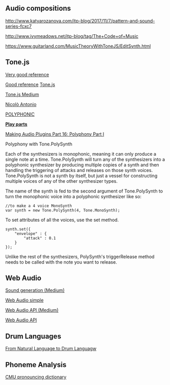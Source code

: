 ## Audio compositions

http://www.katyarozanova.com/itp-blog/2017/11/7/pattern-and-sound-series-fcxc7

http://www.ivymeadows.net/itp-blog/tag/The+Code+of+Music

https://www.guitarland.com/MusicTheoryWithToneJS/EditSynth.html

## Tone.js

[Very good reference](https://www.guitarland.com/MusicTheoryWithToneJS/TonejsSetup.html)

[Good reference](https://www.javascripting.com/view/tone-js)
[Tone.js](https://tonejs.github.io/)

[Tone.js Medium](https://medium.com/dev-red/tutorial-lets-make-music-with-javascript-and-tone-js-f6ac39d95b8c)

[Nicolò Antonio](https://www.andronio.me/2019/04/24/easily-play-a-song-track-in-javascript-using-tone-js-transport/)

[POLYPHONIC](https://observablehq.com/@tmcw/playing-with-tone-js)

**[Play parts](https://www.guitarland.com/MusicTheoryWithToneJS/PlayParts.html)**

[Making Audio Plugins Part 16: Polyphony Part I](http://www.martin-finke.de/blog/articles/audio-plugins-016-polyphony/)

Polyphony with Tone.PolySynth

Each of the synthesizers is monophonic, meaning it can only produce a single note at a time. Tone.PolySynth will turn any of the synthesizers into a polyphonic synthesizer by producing multiple copies of a synth and then handling the triggering of attacks and releases on those synth voices. Tone.PolySynth is not a synth by itself, but just a vessel for constructing multiple voices of any of the other synthesizer types.

The name of the synth is fed to the second argument of Tone.PolySynth to turn the monophonic voice into a polyphonic synthesizer like so:

```
//to make a 4 voice MonoSynth
var synth = new Tone.PolySynth(4, Tone.MonoSynth);
```

To set attributes of all the voices, use the set method.

```
synth.set({
	"envelope" : {
		"attack" : 0.1
	}
});
```

Unlike the rest of the synthesizers, PolySynth's triggerRelease method needs to be called with the note you want to release.

## Web Audio

[Sound generation (Medium)](
https://medium.com/@soffritti.pierfrancesco/sound-generation-with-javascript-57b2fda65608
)

[Web Audio simple](https://marcgg.com/blog/2016/11/01/javascript-audio/)

[Web Audio API (Medium)](https://www.javascriptjanuary.com/blog/making-music-in-the-browser)

[Web Audio API](https://developer.mozilla.org/en-US/docs/Web/API/Web_Audio_API/Using_Web_Audio_API)


## Drum Languages

[From Natural Language to Drum Languagw](http://oicrm.org/wp-content/uploads/2016/08/Article-F.Cloarec-Heiss.pdf)

## Phoneme Analysis

[CMU pronouncing dictionary](http://www.speech.cs.cmu.edu/cgi-bin/cmudict?in=apple&stress=-s)

